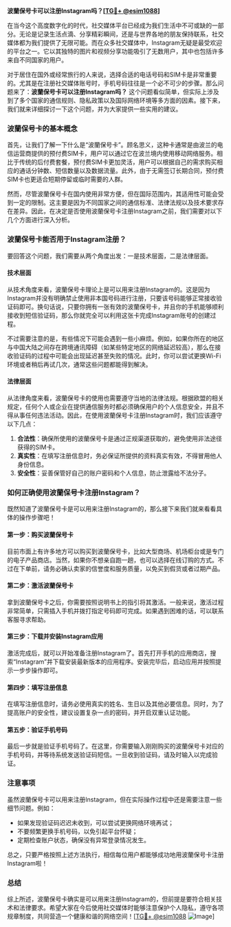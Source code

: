 **波蘭保号卡可以注册Instagram吗？[[TG💪+ @esim1088](https://t.me/s/esim1088)]**

在当今这个高度数字化的时代，社交媒体平台已经成为我们生活中不可或缺的一部分。无论是记录生活点滴、分享精彩瞬间，还是与世界各地的朋友保持联系，社交媒体都为我们提供了无限可能。而在众多社交媒体中，Instagram无疑是最受欢迎的平台之一。它以其独特的图片和视频分享功能吸引了无数用户，其中也包括许多来自不同国家的用户。

对于居住在国外或经常旅行的人来说，选择合适的电话号码和SIM卡是非常重要的。尤其是在注册社交媒体账号时，手机号码往往是一个必不可少的步骤。那么问题来了：**波蘭保号卡可以注册Instagram吗？** 这个问题看似简单，但实际上涉及到了多个国家的通信规则、隐私政策以及国际网络环境等多方面的因素。接下来，我们就来详细探讨一下这个问题，并为大家提供一些实用的建议。

### 波蘭保号卡的基本概念

首先，让我们了解一下什么是“波蘭保号卡”。顾名思义，这种卡通常是由波兰的电信运营商提供的预付费SIM卡，用户可以通过它在波兰境内使用移动网络服务。相比于传统的后付费套餐，预付费SIM卡更加灵活，用户可以根据自己的需求购买相应的通话分钟数、短信数量以及数据流量。此外，由于无需签订长期合同，预付费SIM卡也更适合短期停留或临时需要的人群。

然而，尽管波蘭保号卡在国内使用非常方便，但在国际范围内，其适用性可能会受到一定的限制。这主要是因为不同国家之间的通信标准、法律法规以及技术要求存在差异。因此，在决定是否使用波蘭保号卡注册Instagram之前，我们需要对以下几个方面进行深入分析。

### 波蘭保号卡能否用于Instagram注册？

要回答这个问题，我们需要从两个角度出发：一是技术层面，二是法律层面。

#### 技术层面

从技术角度来看，波蘭保号卡理论上是可以用来注册Instagram的。这是因为Instagram并没有明确禁止使用非本国号码进行注册，只要该号码能够正常接收验证码即可。换句话说，只要你拥有一张有效的波蘭保号卡，并且你的手机能够顺利接收到短信验证码，那么你就完全可以利用这张卡完成Instagram账号的创建过程。

不过需要注意的是，有些情况下可能会遇到一些小麻烦。例如，如果你所在的地区与中国大陆之间存在跨境通讯障碍（如某些特定地区的网络延迟较高），那么在接收验证码的过程中可能会出现延迟甚至失败的情况。此时，你可以尝试更换Wi-Fi环境或者稍后再试几次，通常这些问题都能得到解决。

#### 法律层面

从法律角度来看，波蘭保号卡的使用也需要遵守当地的法律法规。根据欧盟的相关规定，任何个人或企业在提供通信服务时都必须确保用户的个人信息安全，并且不得从事任何违法活动。因此，在使用波蘭保号卡注册Instagram时，我们应该遵守以下几点：

1. **合法性**：确保所使用的波蘭保号卡是通过正规渠道获取的，避免使用非法途径获得的SIM卡。
2. **真实性**：在填写注册信息时，务必保证所提供的资料真实有效，不得冒用他人身份信息。
3. **安全性**：妥善保管好自己的账户密码和个人信息，防止泄露给不法分子。

### 如何正确使用波蘭保号卡注册Instagram？

既然知道了波蘭保号卡是可以用来注册Instagram的，那么接下来我们就来看看具体的操作步骤吧！

#### 第一步：购买波蘭保号卡

目前市面上有许多地方可以购买到波蘭保号卡，比如大型商场、机场柜台或是专门的电子产品商店。当然，如果你不想亲自跑一趟，也可以选择在线订购的方式。不过在下单前，请务必确认卖家的信誉度和服务质量，以免买到假货或者过期产品。

#### 第二步：激活波蘭保号卡

拿到波蘭保号卡之后，你需要按照说明书上的指引将其激活。一般来说，激活过程非常简单，只需插入手机并拨打指定号码即可完成。如果遇到困难的话，可以联系客服寻求帮助。

#### 第三步：下载并安装Instagram应用

激活完成后，就可以开始准备注册Instagram了。首先打开手机的应用商店，搜索“Instagram”并下载安装最新版本的应用程序。安装完毕后，启动应用并按照提示一步步操作即可。

#### 第四步：填写注册信息

在填写注册信息时，请务必使用真实的姓名、生日以及其他必要信息。同时，为了提高账户的安全性，建议设置复杂一点的密码，并开启双重认证功能。

#### 第五步：验证手机号码

最后一步就是验证手机号码了。在这里，你需要输入刚刚购买的波蘭保号卡对应的手机号码，并等待系统发送验证码短信。一旦收到验证码，请及时输入以完成验证。

### 注意事项

虽然波蘭保号卡可以用来注册Instagram，但在实际操作过程中还是需要注意一些细节问题。例如：

- 如果发现验证码迟迟未收到，可以尝试更换网络环境再试；
- 不要频繁更换手机号码，以免引起平台怀疑；
- 定期检查账户状态，确保没有异常登录情况发生。

总之，只要严格按照上述方法执行，相信每位用户都能够成功地用波蘭保号卡注册Instagram啦！

### 总结

综上所述，波蘭保号卡确实是可以用来注册Instagram的，但前提是要符合相关技术和法律要求。希望大家在今后使用社交媒体时能够注意保护个人隐私，遵守各项规章制度，共同营造一个健康和谐的网络空间！[[TG💪+ @esim1088](https://t.me/s/esim1088) ![Image](https://i.postimg.cc/4NQfJmqS/Snipaste-2025-05-13-00-14-12.png)]